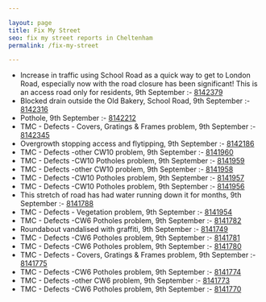 ```yaml
---

layout: page
title: Fix My Street
seo: fix my street reports in Cheltenham
permalink: /fix-my-street

---
```


<!-- fix_marker starts -->

- Increase in traffic using School Road as a quick way to get to London Road, especially now with the road closure has been significant! This is an access road only for residents, 9th September :- [8142379](https://www.fixmystreet.com/report/8142379)
- Blocked drain outside the Old Bakery, School Road, 9th September :- [8142316](https://www.fixmystreet.com/report/8142316)
- Pothole, 9th September :- [8142212](https://www.fixmystreet.com/report/8142212)
- TMC - Defects - Covers, Gratings & Frames problem, 9th September :- [8142345](https://www.fixmystreet.com/report/8142345)
- Overgrowth stopping access and flytipping, 9th September :- [8142186](https://www.fixmystreet.com/report/8142186)
- TMC - Defects -other CW10 problem, 9th September :- [8141960](https://www.fixmystreet.com/report/8141960)
- TMC - Defects -CW10 Potholes problem, 9th September :- [8141959](https://www.fixmystreet.com/report/8141959)
- TMC - Defects -other CW10 problem, 9th September :- [8141958](https://www.fixmystreet.com/report/8141958)
- TMC - Defects -CW10 Potholes problem, 9th September :- [8141957](https://www.fixmystreet.com/report/8141957)
- TMC - Defects -CW10 Potholes problem, 9th September :- [8141956](https://www.fixmystreet.com/report/8141956)
- This stretch of road has had water running down it for months, 9th September :- [8141788](https://www.fixmystreet.com/report/8141788)
- TMC - Defects - Vegetation problem, 9th September :- [8141954](https://www.fixmystreet.com/report/8141954)
- TMC - Defects -CW6 Potholes  problem, 9th September :- [8141782](https://www.fixmystreet.com/report/8141782)
- Roundabout vandalised with graffiti, 9th September :- [8141749](https://www.fixmystreet.com/report/8141749)
- TMC - Defects -CW6 Potholes  problem, 9th September :- [8141781](https://www.fixmystreet.com/report/8141781)
- TMC - Defects -CW6 Potholes  problem, 9th September :- [8141780](https://www.fixmystreet.com/report/8141780)
- TMC - Defects - Covers, Gratings & Frames problem, 9th September :- [8141775](https://www.fixmystreet.com/report/8141775)
- TMC - Defects -CW6 Potholes  problem, 9th September :- [8141774](https://www.fixmystreet.com/report/8141774)
- TMC - Defects -other CW6 problem, 9th September :- [8141773](https://www.fixmystreet.com/report/8141773)
- TMC - Defects -CW6 Potholes  problem, 9th September :- [8141770](https://www.fixmystreet.com/report/8141770)

<!-- fix_marker ends -->